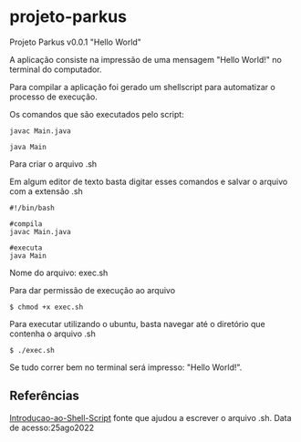 # projeto-parkus

Projeto Parkus v0.0.1 
"Hello World"

A aplicação consiste na impressão de uma mensagem "Hello World!" no terminal do computador.

Para compilar a aplicação foi gerado um shellscript para automatizar o processo de execução.

Os comandos que são executados pelo script:
```
javac Main.java

java Main
```
Para criar o arquivo .sh

Em algum editor de texto basta digitar esses comandos e salvar o arquivo com a extensão .sh

```
#!/bin/bash

#compila
javac Main.java

#executa
java Main
```

Nome do arquivo: exec.sh

Para dar permissão de execução ao arquivo
```
$ chmod +x exec.sh
```
Para executar utilizando o ubuntu, basta navegar até o diretório que contenha o arquivo .sh
```
$ ./exec.sh
```
Se tudo correr bem no terminal será impresso: "Hello World!".

## Referências
[Introducao-ao-Shell-Script](https://canaltech.com.br/linux/Introducao-ao-Shell-Script/) fonte que ajudou a escrever o arquivo .sh. Data de acesso:25ago2022

